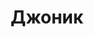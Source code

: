 ---
layout: home
title: Джоник
meta_title: Джоник
meta_description: "Заметки и статьи о веб-разработке от ничем непримечательного программиста средней руки."
description: ""
sitemap:
  changefreq: 'weekly'
og_type: website
---